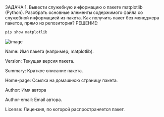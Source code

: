 ЗАДАЧА 1. Вывести служебную информацию о пакете matplotlib (Python). Разобрать основные элементы содержимого файла со служебной информацией из пакета. Как получить пакет без менеджера пакетов, прямо из репозитория?
  РЕШЕНИЕ: 
  ```bash
  pip show matplotlib
  ```
 ![image](https://github.com/user-attachments/assets/cb9df546-dcb4-4959-af43-97c9dab69eca)

 
  Name: Имя пакета (например, matplotlib).
  
  Version: Текущая версия пакета.
  
  Summary: Краткое описание пакета.
  
  Home-page: Ссылка на домашнюю страницу пакета.
  
  Author: Имя автора
  
  Author-email: Email автора.
  
  License: Лицензия, по которой распространяется пакет.
